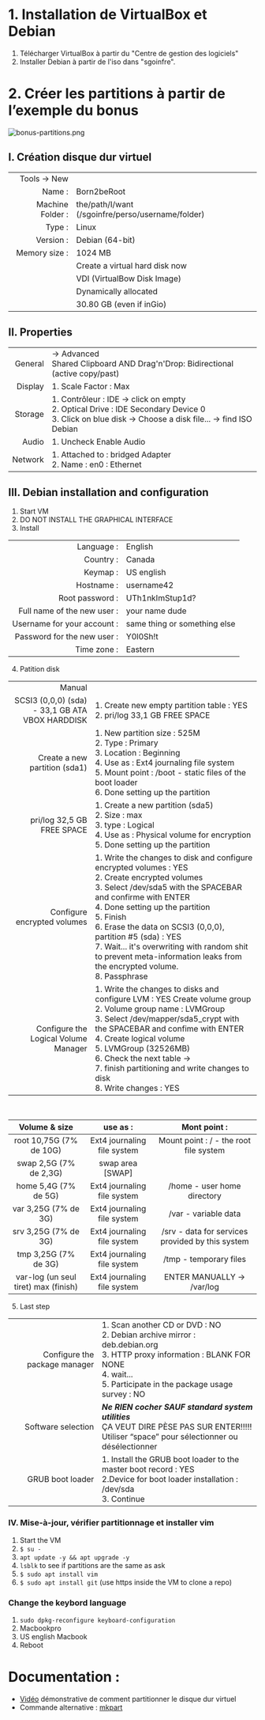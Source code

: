 # 1. Installation de VirtualBox et Debian

1. Télécharger VirtualBox à partir du "Centre de gestion des logiciels"
2. Installer Debian à partir de l'iso dans "sgoinfre".


# 2. Créer les partitions à partir de l’exemple du bonus
![bonus-partitions.png](https://i.postimg.cc/dVyPKrT7/bonus-partitions.png)


## I. Création disque dur virtuel

|                   |                                                   |
| ----------------: | ------------------------------------------------- |
| Tools -> New      |                                                   |
| Name :            | Born2beRoot                                       |
| Machine Folder :  | the/path/I/want (/sgoinfre/perso/username/folder) |
| Type :            | Linux                                             |
| Version :         | Debian (64-bit)                                   |
| Memory size :     | 1024 MB                                           |
|                   | Create a virtual hard disk now                    |
|                   | VDI (VirtualBow Disk Image)                       |
|                   | Dynamically allocated                             |
|                   | 30.80 GB (even if inGio)                          |


## II. Properties

|           |                                                                    |
| --------: | ------------------------------------------------------------------ |
| General   | -> Advanced <br>                                                                                                                                                   Shared Clipboard AND Drag'n'Drop: Bidirectional (active copy/past)
| Display   | 1. Scale Factor : Max                                              |
| Storage   | 1. Contrôleur : IDE -> click on empty <br>                                                                                                                         2. Optical Drive : IDE Secondary Device 0 <br>                                                                                                                     3. Click on blue disk -> Choose a disk file... -> find ISO Debian  |
| Audio     | 1. Uncheck Enable Audio                                            |
| Network   | 1. Attached to : bridged Adapter <br>                                                                                                                               2. Name : en0 : Ethernet                                           |


## III. Debian installation and configuration 

1. Start VM
2. DO NOT INSTALL THE GRAPHICAL INTERFACE
3. Install

|                              |                               |
| ---------------------------: | ----------------------------- |
| Language :                   | English
| Country :                    | Canada
| Keymap :                     | US english
| Hostname :                   | username42
| Root password :              | UTh1nkImStup1d?
| Full name of the new user :  | your name dude
| Username for your account :  | same thing or something else
| Password for the new user :  | Y0l0Sh!t
| Time zone :                  | Eastern
 

4. Patition disk

|                                                  |                                                                           |
| -----------------------------------------------: | ------------------------------------------------------------------------- |
| Manual                                           |                                                                           | 
| SCSI3 (0,0,0) (sda) - 33,1 GB ATA VBOX HARDDISK  | 1. Create new empty partition table : YES <br>                                                                                                                      2. pri/log 33,1 GB FREE SPACE
| Create a new partition (sda1)                    | 1. New partition size : 525M <br>                                                                                                                                    2. Type : Primary <br>                                                                                                                                              3. Location : Beginning <br>                                                                                                                                        4. Use as : Ext4 journaling file system <br>                                                                                                                        5. Mount point : /boot - static files of the boot loader <br>                                                                                                        6. Done setting up the partition
| pri/log 32,5 GB FREE SPACE                       | 1. Create a new partition (sda5) <br>                                                                                                                                2. Size : max <br>                                                                                                                                                  3. type : Logical <br>                                                                                                                                              4. Use as : Physical volume for encryption <br>                                                                                                                      5. Done setting up the partition
| Configure encrypted volumes                      | 1. Write the changes to disk and configure encrypted volumes : YES <br>                                                                                              2. Create encrypted volumes <br>                                                                                                                                    3. Select /dev/sda5 with the SPACEBAR and confirme with ENTER <br>                                                                                                  4. Done setting up the partition <br>                                                                                                                                5. Finish <br>                                                                                                                                                      6. Erase the data on SCSI3 (0,0,0), partition #5 (sda) : YES <br>                                                                                                    7. Wait... it's overwriting with random shit to prevent meta-information leaks from the encrypted volume. <br>                                                      8. Passphrase
| Configure the Logical Volume Manager             | 1. Write the changes to disks and configure LVM : YES Create volume group <br>                                                                                      2. Volume group name : LVMGroup <br>                                                                                                                                3. Select /dev/mapper/sda5_crypt with the SPACEBAR and confime with ENTER <br>                                                                                      4. Create logical volume <br>                                                                                                                                        5. LVMGroup (32526MB) <br>                                                                                                                                          6. Check the next table -> <br>                                                                                                                                      7. finish partitioning and write changes to disk <br>                                                                                                                8. Write changes : YES

<br>

| Volume & size                        | use as :                    | Mont point :                                   | 
| :----------------------------------: | :-------------------------: | :--------------------------------------------: | 
| root 10,75G (7% de 10G)              | Ext4 journaling file system | Mount point : / - the root file system
| swap 2,5G (7% de 2,3G)               | swap area [SWAP]            |                                                |
| home 5,4G (7% de 5G)                 | Ext4 journaling file system | /home - user home directory 
| var 3,25G (7% de 3G)                 | Ext4 journaling file system | /var - variable data 
| srv 3,25G (7% de 3G)                 | Ext4 journaling file system | /srv - data for services provided by this system 
| tmp 3,25G (7% de 3G)                 | Ext4 journaling file system | /tmp - temporary files 
| var-log (un seul tiret) max (finish) | Ext4 journaling file system | ENTER MANUALLY -> /var/log 


5. Last step

|                                |                                                                      |
| -----------------------------: | -------------------------------------------------------------------- |
| Configure the package manager  | 1. Scan another CD or DVD : NO <br>                                                                                                                                  2. Debian archive mirror : deb.debian.org <br>                                                                                                                      3. HTTP proxy information : BLANK FOR NONE <br>                                                                                                                      4. wait... <br>                                                                                                                                                      5. Participate in the package usage survey : NO
| Software selection             | ***Ne RIEN cocher SAUF standard system utilities*** <br>                                                                                                                                            ÇA VEUT DIRE PÈSE PAS SUR ENTER!!!!! <br>                                                                                                                            Utiliser “space” pour sélectionner ou désélectionner
| GRUB boot loader               | 1. Install the GRUB boot loader to the master boot record : YES <br>                                                                                                2.Device for boot loader installation : /dev/sda <br>                                                                                                                3. Continue


### IV. Mise-à-jour, vérifier partitionnage et installer vim

1. Start the VM
2. `$ su -`
3. `apt update -y && apt upgrade -y`
4. `lsblk` to see if partitions are the same as ask
5. `$ sudo apt install vim`
6. `$ sudo apt install git` (use https inside the VM to clone a repo)

### Change the keybord language
1. `sudo dpkg-reconfigure keyboard-configuration`
2. Macbookpro
3. US english Macbook
4. Reboot

# Documentation :

- [Vidéo](https://www.youtube.com/watch?v=2w-2MX5QrQw) démonstrative de comment partitionner le disque dur virtuel<br/>
- Commande alternative : [mkpart](https://docs.fedoraproject.org/en-US/quick-docs/creating-a-disk-partition-in-linux/)<br/>
